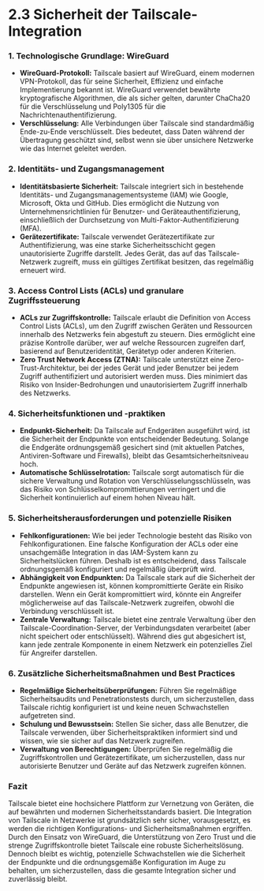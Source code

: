 # 2.3 Sicherheit der Tailscale-Integration

### 1. **Technologische Grundlage: WireGuard**

- **WireGuard-Protokoll:** Tailscale basiert auf WireGuard, einem modernen VPN-Protokoll, das für seine Sicherheit, Effizienz und einfache Implementierung bekannt ist. WireGuard verwendet bewährte kryptografische Algorithmen, die als sicher gelten, darunter ChaCha20 für die Verschlüsselung und Poly1305 für die Nachrichtenauthentifizierung.
- **Verschlüsselung:** Alle Verbindungen über Tailscale sind standardmäßig Ende-zu-Ende verschlüsselt. Dies bedeutet, dass Daten während der Übertragung geschützt sind, selbst wenn sie über unsichere Netzwerke wie das Internet geleitet werden.

### 2. **Identitäts- und Zugangsmanagement**

- **Identitätsbasierte Sicherheit:** Tailscale integriert sich in bestehende Identitäts- und Zugangsmanagementsysteme (IAM) wie Google, Microsoft, Okta und GitHub. Dies ermöglicht die Nutzung von Unternehmensrichtlinien für Benutzer- und Geräteauthentifizierung, einschließlich der Durchsetzung von Multi-Faktor-Authentifizierung (MFA).
- **Gerätezertifikate:** Tailscale verwendet Gerätezertifikate zur Authentifizierung, was eine starke Sicherheitsschicht gegen unautorisierte Zugriffe darstellt. Jedes Gerät, das auf das Tailscale-Netzwerk zugreift, muss ein gültiges Zertifikat besitzen, das regelmäßig erneuert wird.

### 3. **Access Control Lists (ACLs) und granulare Zugriffssteuerung**

- **ACLs zur Zugriffskontrolle:** Tailscale erlaubt die Definition von Access Control Lists (ACLs), um den Zugriff zwischen Geräten und Ressourcen innerhalb des Netzwerks fein abgestuft zu steuern. Dies ermöglicht eine präzise Kontrolle darüber, wer auf welche Ressourcen zugreifen darf, basierend auf Benutzeridentität, Gerätetyp oder anderen Kriterien.
- **Zero Trust Network Access (ZTNA):** Tailscale unterstützt eine Zero-Trust-Architektur, bei der jedes Gerät und jeder Benutzer bei jedem Zugriff authentifiziert und autorisiert werden muss. Dies minimiert das Risiko von Insider-Bedrohungen und unautorisiertem Zugriff innerhalb des Netzwerks.

### 4. **Sicherheitsfunktionen und -praktiken**

- **Endpunkt-Sicherheit:** Da Tailscale auf Endgeräten ausgeführt wird, ist die Sicherheit der Endpunkte von entscheidender Bedeutung. Solange die Endgeräte ordnungsgemäß gesichert sind (mit aktuellen Patches, Antiviren-Software und Firewalls), bleibt das Gesamtsicherheitsniveau hoch.
- **Automatische Schlüsselrotation:** Tailscale sorgt automatisch für die sichere Verwaltung und Rotation von Verschlüsselungsschlüsseln, was das Risiko von Schlüsselkompromittierungen verringert und die Sicherheit kontinuierlich auf einem hohen Niveau hält.

### 5. **Sicherheitsherausforderungen und potenzielle Risiken**

- **Fehlkonfigurationen:** Wie bei jeder Technologie besteht das Risiko von Fehlkonfigurationen. Eine falsche Konfiguration der ACLs oder eine unsachgemäße Integration in das IAM-System kann zu Sicherheitslücken führen. Deshalb ist es entscheidend, dass Tailscale ordnungsgemäß konfiguriert und regelmäßig überprüft wird.
- **Abhängigkeit von Endpunkten:** Da Tailscale stark auf die Sicherheit der Endpunkte angewiesen ist, können kompromittierte Geräte ein Risiko darstellen. Wenn ein Gerät kompromittiert wird, könnte ein Angreifer möglicherweise auf das Tailscale-Netzwerk zugreifen, obwohl die Verbindung verschlüsselt ist.
- **Zentrale Verwaltung:** Tailscale bietet eine zentrale Verwaltung über den Tailscale-Coordination-Server, der Verbindungsdaten verarbeitet (aber nicht speichert oder entschlüsselt). Während dies gut abgesichert ist, kann jede zentrale Komponente in einem Netzwerk ein potenzielles Ziel für Angreifer darstellen.

### 6. **Zusätzliche Sicherheitsmaßnahmen und Best Practices**

- **Regelmäßige Sicherheitsüberprüfungen:** Führen Sie regelmäßige Sicherheitsaudits und Penetrationstests durch, um sicherzustellen, dass Tailscale richtig konfiguriert ist und keine neuen Schwachstellen aufgetreten sind.
- **Schulung und Bewusstsein:** Stellen Sie sicher, dass alle Benutzer, die Tailscale verwenden, über Sicherheitspraktiken informiert sind und wissen, wie sie sicher auf das Netzwerk zugreifen.
- **Verwaltung von Berechtigungen:** Überprüfen Sie regelmäßig die Zugriffskontrollen und Gerätezertifikate, um sicherzustellen, dass nur autorisierte Benutzer und Geräte auf das Netzwerk zugreifen können.

### Fazit

Tailscale bietet eine hochsichere Plattform zur Vernetzung von Geräten, die auf bewährten und modernen Sicherheitsstandards basiert. Die Integration von Tailscale in Netzwerke ist grundsätzlich sehr sicher, vorausgesetzt, es werden die richtigen Konfigurations- und Sicherheitsmaßnahmen ergriffen. Durch den Einsatz von WireGuard, die Unterstützung von Zero Trust und die strenge Zugriffskontrolle bietet Tailscale eine robuste Sicherheitslösung. Dennoch bleibt es wichtig, potenzielle Schwachstellen wie die Sicherheit der Endpunkte und die ordnungsgemäße Konfiguration im Auge zu behalten, um sicherzustellen, dass die gesamte Integration sicher und zuverlässig bleibt.